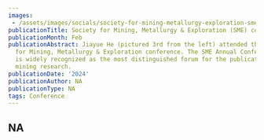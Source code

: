 ```yaml
---
images:   
 - /assets/images/socials/society-for-mining-metallurgy-exploration-sme-conference.jpg
publicationTitle: Society for Mining, Metallurgy & Exploration (SME) conference
publicationMonth: Feb
publicationAbstract: Jiayue He (pictured 3rd from the left) attended the 2024 Society
  for Mining, Metallurgy & Exploration conference. The SME Annual Conference & Expo
  is widely recognized as the most distinguished forum for the publication of multidisciplinary
  mining research.
publicationDate: '2024'
publicationAuthor: NA
publicationType: NA
tags: Conference
---
```


NA
---
